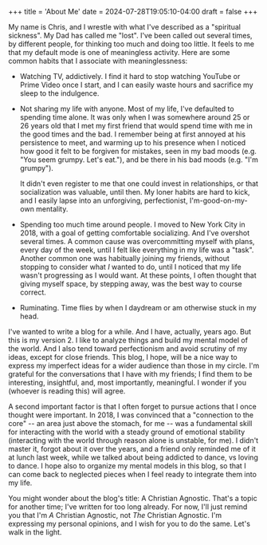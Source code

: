 +++
title = 'About Me'
date = 2024-07-28T19:05:10-04:00
draft = false
+++

My name is Chris, and I wrestle with what I've described as a "spiritual sickness".  My Dad has called me "lost".  I've been called out several times, by different people, for thinking too much and doing too little.  It feels to me that my default mode is one of meaningless activity.  Here are some common habits that I associate with meaninglessness:

* Watching TV, addictively.  I find it hard to stop watching YouTube or Prime Video once I start, and I can easily waste hours and sacrifice my sleep to the indulgence.
* Not sharing my life with anyone.  Most of my life, I've defaulted to spending time alone.  It was only when I was somewhere around 25 or 26 years old that I met my first friend that would spend time with me in the good times and the bad.  I remember being at first annoyed at his persistence to meet, and warming up to his presence when I noticed how good it felt to be forgiven for mistakes, seen in my bad moods (e.g. "You seem grumpy.  Let's eat."), and be there in his bad moods (e.g. "I'm grumpy").

  It didn't even register to me that one could invest in relationships, or that socialization was valuable, until then.  My loner habits are hard to kick, and I easily lapse into an unforgiving, perfectionist, I'm-good-on-my-own mentality.
* Spending too much time around people.  I moved to New York City in 2018, with a goal of getting comfortable socializing.  And I've overshot several times.  A common cause was overcommitting myself with plans, every day of the week, until I felt like everything in my life was a "task".  Another common one was habitually joining my friends, without stopping to consider what _I_ wanted to do, until I noticed that my life wasn't progressing as I would want.  At these points, I often thought that giving myself space, by stepping away, was the best way to course correct.
* Ruminating.  Time flies by when I daydream or am otherwise stuck in my head.

I've wanted to write a blog for a while.  And I have, actually, years ago.  But this is my version 2.  I like to analyze things and build my mental model of the world.  And I also tend toward perfectionism and avoid scrutiny of my ideas, except for close friends.  This blog, I hope, will be a nice way to express my imperfect ideas for a wider audience than those in my circle.  I'm grateful for the conversations that I have with my friends; I find them to be interesting, insightful, and, most importantly, meaningful.  I wonder if you (whoever is reading this) will agree.

A second important factor is that I often forget to pursue actions that I once thought were important.  In 2018, I was convinced that a "connection to the core" -- an area just above the stomach, for me -- was a fundamental skill for interacting with the world with a steady ground of emotional stability (interacting with the world through reason alone is unstable, for me).  I didn't master it, forgot about it over the years, and a friend only reminded me of it at lunch last week, while we talked about being addicted to dance, vs loving to dance.  I hope also to organize my mental models in this blog, so that I can come back to neglected pieces when I feel ready to integrate them into my life.

You might wonder about the blog's title: A Christian Agnostic.  That's a topic for another time; I've written for too long already.  For now, I'll just remind you that I'm _A_ Christian Agnostic, not _The_ Christian Agnostic.   I'm expressing my personal opinions, and I wish for you to do the same.  Let's walk in the light.